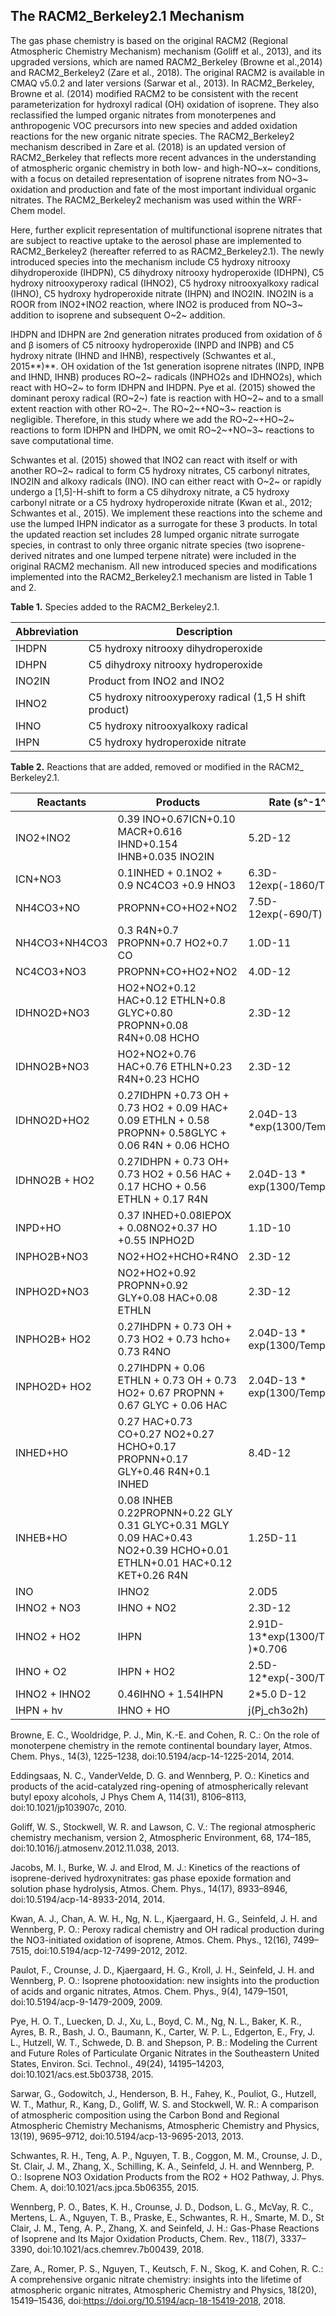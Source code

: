 The RACM2\_Berkeley2.1 Mechanism 
---------------------------------

The gas phase chemistry is based on the original RACM2 (Regional
Atmospheric Chemistry Mechanism) mechanism (Goliff et al., 2013), and
its upgraded versions, which are named RACM2\_Berkeley (Browne et al.,2014) and RACM2\_Berkeley2 (Zare et al., 2018). The original RACM2 is
available in CMAQ v5.0.2 and later versions (Sarwar et al., 2013). In
RACM2\_Berkeley, Browne et al. (2014) modified RACM2 to be consistent
with the recent parameterization for hydroxyl radical (OH) oxidation of
isoprene. They also reclassified the lumped organic nitrates from
monoterpenes and anthropogenic VOC precursors into new species and added
oxidation reactions for the new organic nitrate species. The
RACM2\_Berkeley2 mechanism described in Zare et al. (2018) is an updated
version of RACM2\_Berkeley that reflects more recent advances in the
understanding of atmospheric organic chemistry in both low- and
high-NO~x~ conditions, with a focus on detailed representation of
isoprene nitrates from NO~3~ oxidation and production and fate of the
most important individual organic nitrates. The RACM2\_Berkeley2
mechanism was used within the WRF-Chem model.

Here, further explicit representation of multifunctional isoprene
nitrates that are subject to reactive uptake to the aerosol phase are
implemented to RACM2\_Berkeley2 (hereafter referred to as
RACM2\_Berkeley2.1). The newly introduced species into the mechanism
include C5 hydroxy nitrooxy dihydroperoxide (IHDPN), C5 dihydroxy
nitrooxy hydroperoxide (IDHPN), C5 hydroxy nitrooxyperoxy radical
(IHNO2), C5 hydroxy nitrooxyalkoxy radical (IHNO), C5 hydroxy
hydroperoxide nitrate (IHPN) and INO2IN. INO2IN is a ROOR from INO2+INO2
reaction, where INO2 is produced from NO~3~ addition to isoprene and
subsequent O~2~ addition.

IHDPN and IDHPN are 2nd generation nitrates produced from oxidation of δ
and β isomers of C5 nitrooxy hydroperoxide (INPD and INPB) and C5
hydroxy nitrate (IHND and IHNB), respectively (Schwantes et al.,
2015**)**. OH oxidation of the 1st generation isoprene nitrates (INPD,
INPB and IHND, IHNB) produces RO~2~ radicals (INPHO2s and IDHNO2s),
which react with HO~2~ to form IDHPN and IHDPN. Pye et al. (2015) showed
the dominant peroxy radical (RO~2~) fate is reaction with HO~2~ and to a
small extent reaction with other RO~2~. The RO~2~+NO~3~ reaction is
negligible. Therefore, in this study where we add the RO~2~+HO~2~
reactions to form IDHPN and IHDPN, we omit RO~2~+NO~3~ reactions to save
computational time.

Schwantes et al. (2015) showed that INO2 can react with itself or with
another RO~2~ radical to form C5 hydroxy nitrates, C5 carbonyl nitrates,
INO2IN and alkoxy radicals (INO). INO can either react with O~2~ or
rapidly undergo a \[1,5\]-H-shift to form a C5 dihydroxy nitrate, a C5
hydroxy carbonyl nitrate or a C5 hydroxy hydroperoxide nitrate (Kwan et
al., 2012; Schwantes et al., 2015). We implement these reactions into
the scheme and use the lumped IHPN indicator as a surrogate for these 3
products. In total the updated reaction set includes 28 lumped organic
nitrate surrogate species, in contrast to only three organic nitrate
species (two isoprene-derived nitrates and one lumped terpene nitrate)
were included in the original RACM2 mechanism. All new introduced
species and modifications implemented into the RACM2\_Berkeley2.1
mechanism are listed in Table 1 and 2.

**Table 1.** Species added to the RACM2\_Berkeley2.1.

  |Abbreviation|Description
  |--------------| ---------------------------------------------------------
  |IHDPN|        C5 hydroxy nitrooxy dihydroperoxide
  |IDHPN|          C5 dihydroxy nitrooxy hydroperoxide
  |INO2IN|         Product from INO2 and INO2
  |IHNO2|          C5 hydroxy nitrooxyperoxy radical (1,5 H shift product)
  |IHNO|           C5 hydroxy nitrooxyalkoxy radical
  |IHPN|           C5 hydroxy hydroperoxide nitrate

**Table 2.** Reactions that are added, removed or modified in the
RACM2\_ Berkeley2.1.

 |Reactants|       Products   |                                                                                           Rate (s^-1^)   |                 Status
 |---------------| -----------------------------------------------------------------------------------------------------| ---------------|----------
 | INO2+INO2     |  0.39 INO+0.67ICN+0.10 MACR+0.616 IHND+0.154 IHNB+0.035 INO2IN                                       | 5.2D-12       |                  Modified
 | ICN+NO3      |   0.1INHED + 0.1NO2     + 0.9 NC4CO3 +0.9 HNO3                                                        | 6.3D-12exp(-1860/T)      |       Modified                                                                                                                           
 | NH4CO3+NO   |    PROPNN+CO+HO2+NO2                                                                                    | 7.5D-12exp(-690/T)       |       Removed
 | NH4CO3+NH4CO3 |  0.3 R4N+0.7 PROPNN+0.7 HO2+0.7 CO                                                                    | 1.0D-11                     |    Removed
 | NC4CO3+NO3    |  PROPNN+CO+HO2+NO2                                                                                    | 4.0D-12                     |    Added
 | IDHNO2D+NO3   |  HO2+NO2+0.12 HAC+0.12 ETHLN+0.8 GLYC+0.80 PROPNN+0.08 R4N+0.08 HCHO                                  | 2.3D-12                     |    Removed
 | IDHNO2B+NO3   |  HO2+NO2+0.76 HAC+0.76 ETHLN+0.23 R4N+0.23 HCHO                                                       | 2.3D-12                     |    Removed
 | IDHNO2D+HO2   |  0.27IDHPN +0.73 OH + 0.73 HO2 + 0.09 HAC+ 0.09 ETHLN + 0.58 PROPNN+ 0.58GLYC + 0.06 R4N + 0.06 HCHO  | 2.04D-13 \*exp(1300/Temp)   |    Added
 | IDHNO2B + HO2 |  0.27IDHPN + 0.73 OH+ 0.73 HO2 + 0.56 HAC + 0.17 HCHO + 0.56 ETHLN + 0.17 R4N                         | 2.04D-13 \* exp(1300/Temp)  |    Added
 | INPD+HO       |  0.37 INHED+0.08IEPOX + 0.08NO2+0.37 HO +0.55 INPHO2D                                                 | 1.1D-10                    |     Modified
 | INPHO2B+NO3   |  NO2+HO2+HCHO+R4NO                                                                                    | 2.3D-12                    |     Removed
 | INPHO2D+NO3   |  NO2+HO2+0.92 PROPNN+0.92 GLY+0.08 HAC+0.08 ETHLN                                                     | 2.3D-12                     |    Removed
 | INPHO2B+ HO2  |  0.27IHDPN                  + 0.73 OH + 0.73 HO2 + 0.73 hcho+ 0.73 R4NO                                                                             | 2.04D-13 \* exp(1300/Temp)   |   Added                                                                                                                                                    
 | INPHO2D+ HO2  |  0.27IHDPN + 0.06 ETHLN + 0.73 OH + 0.73 HO2+ 0.67 PROPNN + 0.67 GLYC       + 0.06 HAC                                 | 2.04D-13 \* exp(1300/Temp)  |    Added
 | INHED+HO     |   0.27 HAC+0.73 CO+0.27 NO2+0.27 HCHO+0.17 PROPNN+0.17 GLY+0.46 R4N+0.1 INHED                          | 8.4D-12        |                 Modified
 | INHEB+HO   |     0.08 INHEB     0.22PROPNN+0.22 GLY    0.31 GLYC+0.31 MGLY     0.09 HAC+0.43 NO2+0.39 HCHO+0.01 ETHLN+0.01 HAC+0.12 KET+0.26 R4N                                                                               |   1.25D-11         |               Modified                                                                                                                                                     
 | INO       |      IHNO2                                                                                               |  2.0D5                      |     Added
 | IHNO2 + NO3  |   IHNO + NO2                                                                                          |  2.3D-12                     |    Added
 | IHNO2 + HO2  |   IHPN                                                                                                |  2.91D-13\*exp(1300/T )\*0.706 |  Added
 | IHNO + O2    |   IHPN + HO2                                                                                          |  2.5D-12\*exp(-300/TEMP)      |   Added
 | IHNO2 + IHNO2 |  0.46IHNO + 1.54IHPN                                                                              |   2\*5.0 D-12          |           Added
 | IHPN + hv     |  IHNO + HO                                                                                           |  j(Pj\_ch3o2h)          |         Added
  
Browne, E. C., Wooldridge, P. J., Min, K.-E. and Cohen, R. C.: On the
role of monoterpene chemistry in the remote continental boundary layer,
Atmos. Chem. Phys., 14(3), 1225–1238, doi:10.5194/acp-14-1225-2014, 2014.

Eddingsaas, N. C., VanderVelde, D. G. and Wennberg, P. O.: Kinetics and
products of the acid-catalyzed ring-opening of atmospherically relevant
butyl epoxy alcohols, J Phys Chem A, 114(31), 8106–8113,
doi:10.1021/jp103907c, 2010.

Goliff, W. S., Stockwell, W. R. and Lawson, C. V.: The regional
atmospheric chemistry mechanism, version 2, Atmospheric Environment, 68,
174–185, doi:10.1016/j.atmosenv.2012.11.038, 2013.

Jacobs, M. I., Burke, W. J. and Elrod, M. J.: Kinetics of the reactions
of isoprene-derived hydroxynitrates: gas phase epoxide formation and
solution phase hydrolysis, Atmos. Chem. Phys., 14(17), 8933–8946,
doi:10.5194/acp-14-8933-2014, 2014.

Kwan, A. J., Chan, A. W. H., Ng, N. L., Kjaergaard, H. G., Seinfeld, J.
H. and Wennberg, P. O.: Peroxy radical chemistry and OH radical
production during the NO3-initiated oxidation of isoprene, Atmos. Chem.
Phys., 12(16), 7499–7515, doi:10.5194/acp-12-7499-2012, 2012.

Paulot, F., Crounse, J. D., Kjaergaard, H. G., Kroll, J. H., Seinfeld,
J. H. and Wennberg, P. O.: Isoprene photooxidation: new insights into
the production of acids and organic nitrates, Atmos. Chem. Phys., 9(4),
1479–1501, doi:10.5194/acp-9-1479-2009, 2009.

Pye, H. O. T., Luecken, D. J., Xu, L., Boyd, C. M., Ng, N. L., Baker, K.
R., Ayres, B. R., Bash, J. O., Baumann, K., Carter, W. P. L., Edgerton,
E., Fry, J. L., Hutzell, W. T., Schwede, D. B. and Shepson, P. B.:
Modeling the Current and Future Roles of Particulate Organic Nitrates in
the Southeastern United States, Environ. Sci. Technol., 49(24),
14195–14203, doi:10.1021/acs.est.5b03738, 2015.

Sarwar, G., Godowitch, J., Henderson, B. H., Fahey, K., Pouliot, G.,
Hutzell, W. T., Mathur, R., Kang, D., Goliff, W. S. and Stockwell, W.
R.: A comparison of atmospheric composition using the Carbon Bond and
Regional Atmospheric Chemistry Mechanisms, Atmospheric Chemistry and
Physics, 13(19), 9695–9712, doi:10.5194/acp-13-9695-2013, 2013.

Schwantes, R. H., Teng, A. P., Nguyen, T. B., Coggon, M. M., Crounse, J.
D., St. Clair, J. M., Zhang, X., Schilling, K. A., Seinfeld, J. H. and
Wennberg, P. O.: Isoprene NO3 Oxidation Products from the RO2 + HO2
Pathway, J. Phys. Chem. A, doi:10.1021/acs.jpca.5b06355, 2015.

Wennberg, P. O., Bates, K. H., Crounse, J. D., Dodson, L. G., McVay, R.
C., Mertens, L. A., Nguyen, T. B., Praske, E., Schwantes, R. H., Smarte,
M. D., St Clair, J. M., Teng, A. P., Zhang, X. and Seinfeld, J. H.:
Gas-Phase Reactions of Isoprene and Its Major Oxidation Products, Chem.
Rev., 118(7), 3337–3390, doi:10.1021/acs.chemrev.7b00439, 2018.

Zare, A., Romer, P. S., Nguyen, T., Keutsch, F. N., Skog, K. and Cohen,
R. C.: A comprehensive organic nitrate chemistry: insights into the
lifetime of atmospheric organic nitrates, Atmospheric Chemistry and
Physics, 18(20), 15419–15436,
doi:https://doi.org/10.5194/acp-18-15419-2018, 2018.
